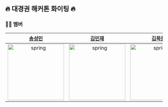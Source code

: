 ## 🔥 대경권 해커톤 화이팅 🔥

### 🧑‍💻 멤버
|[송성민](https://github.com/tjdals4716)|[김민재](https://github.com/rlaahrwhd)|[김목종](https://github.com/wintery7)|[유성민](https://github.com/)|
|:---:|:---:|:---:|:---:|
|<img src="https://avatars.githubusercontent.com/u/144472331?v=4" alt="spring" width="180" height="180"/>|<img src="https://avatars.githubusercontent.com/u/103015094?v=4" alt="spring" width="180" height="180"/>|<img src="https://avatars.githubusercontent.com/u/103015003?v=4" alt="spring" width="180" height="180"/>|<img src="" alt="spring" width="180" height="180"/>|

